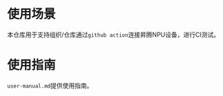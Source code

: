 # 使用场景

本仓库用于支持组织/仓库通过`github action`连接昇腾NPU设备，进行CI测试。

# 使用指南
`user-manual.md`提供使用指南。






















